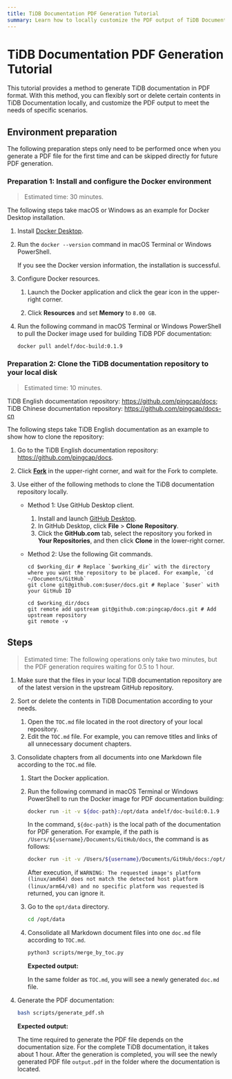 ```yaml
---
title: TiDB Documentation PDF Generation Tutorial
summary: Learn how to locally customize the PDF output of TiDB Documentation to meet the needs of specific scenarios.
---
```


# TiDB Documentation PDF Generation Tutorial

This tutorial provides a method to generate TiDB documentation in PDF format. With this method, you can flexibly sort or delete certain contents in TiDB Documentation locally, and customize the PDF output to meet the needs of specific scenarios.

## Environment preparation

The following preparation steps only need to be performed once when you generate a PDF file for the first time and can be skipped directly for future PDF generation.

### Preparation 1: Install and configure the Docker environment

> Estimated time: 30 minutes.

The following steps take macOS or Windows as an example for Docker Desktop installation.

1. Install [Docker Desktop](https://docs.docker.com/get-docker/).

2. Run the `docker --version` command in macOS Terminal or Windows PowerShell.

    If you see the Docker version information, the installation is successful.

3. Configure Docker resources.

    1. Launch the Docker application and click the gear icon in the upper-right corner.

    2. Click **Resources** and set **Memory** to `8.00 GB`.

4. Run the following command in macOS Terminal or Windows PowerShell to pull the Docker image used for building TiDB PDF documentation:

    ```bash
    docker pull andelf/doc-build:0.1.9
    ```

### Preparation 2: Clone the TiDB documentation repository to your local disk

> Estimated time: 10 minutes.

TiDB English documentation repository: <https://github.com/pingcap/docs>; TiDB Chinese documentation repository: <https://github.com/pingcap/docs-cn>

The following steps take TiDB English documentation as an example to show how to clone the repository:

1. Go to the TiDB English documentation repository: <https://github.com/pingcap/docs>.

2. Click [**Fork**](https://github.com/pingcap/docs/fork) in the upper-right corner, and wait for the Fork to complete.

3. Use either of the following methods to clone the TiDB documentation repository locally.

    - Method 1: Use GitHub Desktop client.

        1. Install and launch [GitHub Desktop](https://desktop.github.com/).
        2. In GitHub Desktop, click **File** > **Clone Repository**.
        3. Click the **GitHub.com** tab, select the repository you forked in **Your Repositories**, and then click **Clone** in the lower-right corner.

    - Method 2: Use the following Git commands.

        ```shell
        cd $working_dir # Replace `$working_dir` with the directory where you want the repository to be placed. For example, `cd ~/Documents/GitHub`
        git clone git@github.com:$user/docs.git # Replace `$user` with your GitHub ID

        cd $working_dir/docs
        git remote add upstream git@github.com:pingcap/docs.git # Add upstream repository
        git remote -v
        ```

## Steps

> Estimated time: The following operations only take two minutes, but the PDF generation requires waiting for 0.5 to 1 hour.

1. Make sure that the files in your local TiDB documentation repository are of the latest version in the upstream GitHub repository.

2. Sort or delete the contents in TiDB Documentation according to your needs.

    1. Open the `TOC.md` file located in the root directory of your local repository.
    2. Edit the `TOC.md` file. For example, you can remove titles and links of all unnecessary document chapters.

3. Consolidate chapters from all documents into one Markdown file according to the `TOC.md` file.

    1. Start the Docker application.
    2. Run the following command in macOS Terminal or Windows PowerShell to run the Docker image for PDF documentation building:

        ```bash
        docker run -it -v ${doc-path}:/opt/data andelf/doc-build:0.1.9
        ```

        In the command, `${doc-path}` is the local path of the documentation for PDF generation. For example, if the path is `/Users/${username}/Documents/GitHub/docs`, the command is as follows:

        ```bash
        docker run -it -v /Users/${username}/Documents/GitHub/docs:/opt/data andelf/doc-build:0.1.9
        ```

        After execution, if `WARNING: The requested image's platform (linux/amd64) does not match the detected host platform (linux/arm64/v8) and no specific platform was requested` is returned, you can ignore it.

    3. Go to the `opt/data` directory.

        ```bash
        cd /opt/data
        ```

    4. Consolidate all Markdown document files into one `doc.md` file according to `TOC.md`.

        ```bash
        python3 scripts/merge_by_toc.py
        ```

        **Expected output:**

        In the same folder as `TOC.md`, you will see a newly generated `doc.md` file.

4. Generate the PDF documentation:

    ```bash
    bash scripts/generate_pdf.sh
    ```

    **Expected output:**

    The time required to generate the PDF file depends on the documentation size. For the complete TiDB documentation, it takes about 1 hour. After the generation is completed, you will see the newly generated PDF file `output.pdf` in the folder where the documentation is located.
